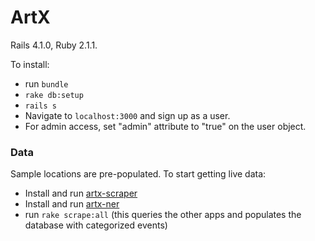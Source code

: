 # ArtX

Rails 4.1.0, Ruby 2.1.1.

To install:

* run `bundle`
* `rake db:setup`
* `rails s`
* Navigate to `localhost:3000` and sign up as a user.
* For admin access, set "admin" attribute to "true" on the user object.

### Data

Sample locations are pre-populated. To start getting live data:

* Install and run [artx-scraper](http://github.com/mailbackwards/artx-scraper)
* Install and run [artx-ner](http://github.com/mailbackwards/artx-ner)
* run `rake scrape:all` (this queries the other apps and populates the database with categorized events)

